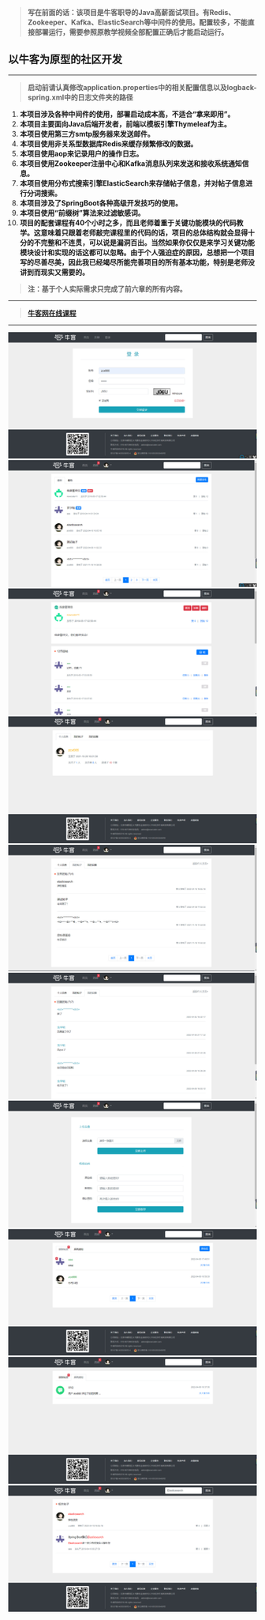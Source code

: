> **写在前面的话：该项目是牛客职导的Java高薪面试项目。有Redis、Zookeeper、Kafka、ElasticSearch等中间件的使用。配置较多，不能直接部署运行，需要参照原教学视频全部配置正确后才能启动运行。**
## 以牛客为原型的社区开发
***
> **启动前请认真修改application.properties中的相关配置信息以及logback-spring.xml中的日志文件夹的路径**
1. **本项目涉及各种中间件的使用，部署启动成本高，不适合“拿来即用”。**
2. **本项目主要面向Java后端开发者，前端以模板引擎Thymeleaf为主。**      
3. **本项目使用第三方smtp服务器来发送邮件。**        
4. **本项目使用非关系型数据库Redis来缓存频繁修改的数据。**          
5. **本项目使用aop来记录用户的操作日志。**      
6. **本项目使用Zookeeper注册中心和Kafka消息队列来发送和接收系统通知信息。**     
7. **本项目使用分布式搜索引擎ElasticSearch来存储帖子信息，并对帖子信息进行分词搜索。**
8. **本项目涉及了SpringBoot各种高级开发技巧的使用。**
9. **本项目使用“前缀树”算法来过滤敏感词。**
10. **项目的配套课程有40个小时之多，而且老师着重于关键功能模块的代码教学。这意味着只跟着老师敲完课程里的代码的话，项目的总体结构就会显得十分的不完整和不连贯，可以说是漏洞百出。当然如果你仅仅是来学习关键功能模块设计和实现的话这都可以忽略。由于个人强迫症的原因，总想把一个项目写的尽善尽美，因此我已经竭尽所能完善项目的所有基本功能，特别是老师没讲到而现实又需要的。**
> **注：基于个人实际需求只完成了前六章的所有内容。**
***
> **[牛客网在线课程](https://www.nowcoder.com/courses/cover/live/246)**
***
![示例图片](https://github.com/DragonLog/community/blob/main/pictureForExample/show1.jpg)
![示例图片](https://github.com/DragonLog/community/blob/main/pictureForExample/show2.jpg)
![示例图片](https://github.com/DragonLog/community/blob/main/pictureForExample/show3.jpg)
![示例图片](https://github.com/DragonLog/community/blob/main/pictureForExample/show4.jpg)
![示例图片](https://github.com/DragonLog/community/blob/main/pictureForExample/show5.jpg)
![示例图片](https://github.com/DragonLog/community/blob/main/pictureForExample/show6.jpg)
![示例图片](https://github.com/DragonLog/community/blob/main/pictureForExample/show7.jpg)
![示例图片](https://github.com/DragonLog/community/blob/main/pictureForExample/show8.jpg)
![示例图片](https://github.com/DragonLog/community/blob/main/pictureForExample/show9.jpg)
![示例图片](https://github.com/DragonLog/community/blob/main/pictureForExample/show10.jpg)